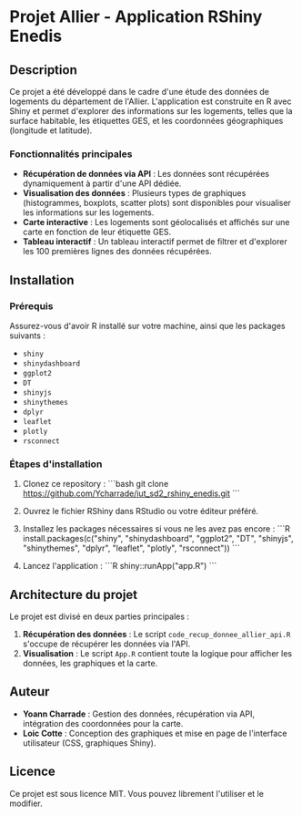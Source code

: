 
# Projet Allier - Application RShiny Enedis

## Description
Ce projet a été développé dans le cadre d'une étude des données de logements du département de l'Allier. L'application est construite en R avec Shiny et permet d'explorer des informations sur les logements, telles que la surface habitable, les étiquettes GES, et les coordonnées géographiques (longitude et latitude).

### Fonctionnalités principales
- **Récupération de données via API** : Les données sont récupérées dynamiquement à partir d'une API dédiée.
- **Visualisation des données** : Plusieurs types de graphiques (histogrammes, boxplots, scatter plots) sont disponibles pour visualiser les informations sur les logements.
- **Carte interactive** : Les logements sont géolocalisés et affichés sur une carte en fonction de leur étiquette GES.
- **Tableau interactif** : Un tableau interactif permet de filtrer et d'explorer les 100 premières lignes des données récupérées.

## Installation

### Prérequis
Assurez-vous d'avoir R installé sur votre machine, ainsi que les packages suivants :
- `shiny`
- `shinydashboard`
- `ggplot2`
- `DT`
- `shinyjs`
- `shinythemes`
- `dplyr`
- `leaflet`
- `plotly`
- `rsconnect`

### Étapes d'installation
1. Clonez ce repository :
   \`\`\`bash
   git clone https://github.com/Ycharrade/iut_sd2_rshiny_enedis.git
   \`\`\`

2. Ouvrez le fichier RShiny dans RStudio ou votre éditeur préféré.

3. Installez les packages nécessaires si vous ne les avez pas encore :
   \`\`\`R
   install.packages(c("shiny", "shinydashboard", "ggplot2", "DT", "shinyjs", "shinythemes", "dplyr", "leaflet", "plotly", "rsconnect"))
   \`\`\`

4. Lancez l'application :
   \`\`\`R
   shiny::runApp("app.R")
   \`\`\`

## Architecture du projet
Le projet est divisé en deux parties principales :
1. **Récupération des données** : Le script `code_recup_donnee_allier_api.R` s'occupe de récupérer les données via l'API.
2. **Visualisation** : Le script `App.R` contient toute la logique pour afficher les données, les graphiques et la carte.

## Auteur
- **Yoann Charrade** : Gestion des données, récupération via API, intégration des coordonnées pour la carte.
- **Loic Cotte** : Conception des graphiques et mise en page de l'interface utilisateur (CSS, graphiques Shiny).

## Licence
Ce projet est sous licence MIT. Vous pouvez librement l'utiliser et le modifier.
